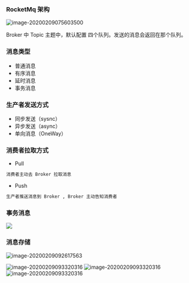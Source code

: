 ### RocketMq 架构

![image-20200209075603500](pic/image-20200209075603500.png)

Broker 中 Topic 主题中，默认配置 四个队列。发送的消息会返回在那个队列。

### 消息类型

- 普通消息
- 有序消息
- 延时消息
- 事务消息

### 生产者发送方式

- 同步发送（sysnc）
- 异步发送（async）
- 单向消息（OneWay）

### 消费者拉取方式

- Pull

```txt
消费者主动去 Broker 拉取消息
```

- Push

```txt
生产者推送消息到 Broker , Broker 主动告知消费者
```

### 事务消息

![](./pic/transaction.jpg)

### 消息存储

![image-20200209092617563](pic/image-20200209092617563.png)

![image-20200209093320316](pic/image-20200209093320316.png)
![image-20200209093320316](pic/消息存储.jpg)
![image-20200209093320316](pic/消息存储结构.jpg)